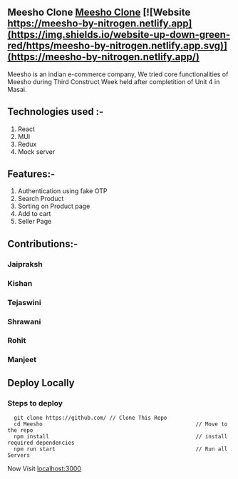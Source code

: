 ## Meesho Clone [Meesho Clone](https://meesho-by-nitrogen.netlify.app) [![Website https://meesho-by-nitrogen.netlify.app](https://img.shields.io/website-up-down-green-red/https/meesho-by-nitrogen.netlify.app.svg)](https://meesho-by-nitrogen.netlify.app/)
Meesho is an indian e-commerce company, We tried core functionalities of Meesho during Third Construct Week held after completition of Unit 4 in Masai.

## Technologies used :-
1) React
2) MUI
3) Redux
4) Mock server

## Features:-
1) Authentication using fake OTP
2) Search Product
3) Sorting on Product page
4) Add to cart
5) Seller Page

## Contributions:-

### Jaipraksh

### Kishan

### Tejaswini

### Shrawani

### Rohit
### Manjeet

## Deploy Locally

### Steps to deploy
```
  git clone https://github.com/ // Clone This Repo
  cd Meesho                                                // Move to the repo
  npm install                                              // install required dependencies
  npm run start                                            // Run all Servers
```

Now Visit  [localhost:3000](http://localhost:3000)

